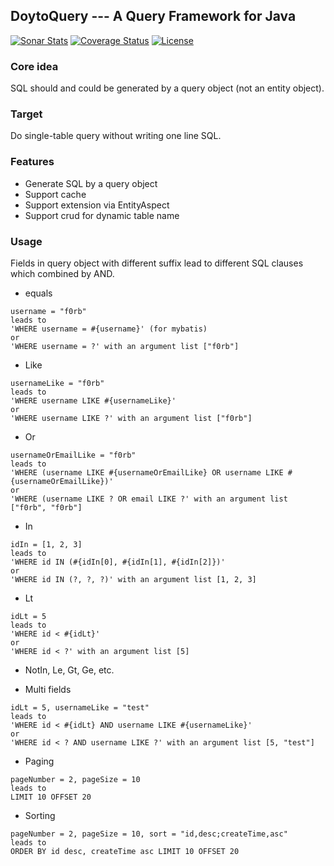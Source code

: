 DoytoQuery --- A Query Framework for Java
---
[![Sonar Stats](https://sonarcloud.io/api/project_badges/measure?project=win.doyto.query%3Adoyto-query-parent&metric=alert_status)](https://sonarcloud.io/dashboard?id=win.doyto.query%3Adoyto-query-parent)
[![Coverage Status](https://sonarcloud.io/api/project_badges/measure?project=win.doyto.query%3Adoyto-query-parent&metric=coverage)](https://sonarcloud.io/component_measures?id=win.doyto.query%3Adoyto-query-parent&metric=coverage)
[![License](http://img.shields.io/:license-apache-brightgreen.svg)](http://www.apache.org/licenses/LICENSE-2.0.html)

### Core idea
SQL should and could be generated by a query object (not an entity object).

### Target
Do single-table query without writing one line SQL.

### Features
- Generate SQL by a query object
- Support cache
- Support extension via EntityAspect
- Support crud for dynamic table name

### Usage
Fields in query object with different suffix lead to different SQL clauses which combined by AND.

- equals
```
username = "f0rb"
leads to 
'WHERE username = #{username}' (for mybatis)
or
'WHERE username = ?' with an argument list ["f0rb"]
```

- Like
```
usernameLike = "f0rb"
leads to 
'WHERE username LIKE #{usernameLike}'
or
'WHERE username LIKE ?' with an argument list ["f0rb"]
```

- Or
```
usernameOrEmailLike = "f0rb"
leads to 
'WHERE (username LIKE #{usernameOrEmailLike} OR username LIKE #{usernameOrEmailLike})'
or
'WHERE (username LIKE ? OR email LIKE ?' with an argument list ["f0rb", "f0rb"]
```

- In
```
idIn = [1, 2, 3]
leads to 
'WHERE id IN (#{idIn[0], #{idIn[1], #{idIn[2]})'
or
'WHERE id IN (?, ?, ?)' with an argument list [1, 2, 3]
```

- Lt
```
idLt = 5
leads to 
'WHERE id < #{idLt}'
or
'WHERE id < ?' with an argument list [5]
```

- NotIn, Le, Gt, Ge, etc.

- Multi fields
```
idLt = 5, usernameLike = "test"
leads to 
'WHERE id < #{idLt} AND username LIKE #{usernameLike}'
or
'WHERE id < ? AND username LIKE ?' with an argument list [5, "test"]
```

- Paging
```
pageNumber = 2, pageSize = 10
leads to
LIMIT 10 OFFSET 20
```

- Sorting
```
pageNumber = 2, pageSize = 10, sort = "id,desc;createTime,asc"
leads to
ORDER BY id desc, createTime asc LIMIT 10 OFFSET 20
```